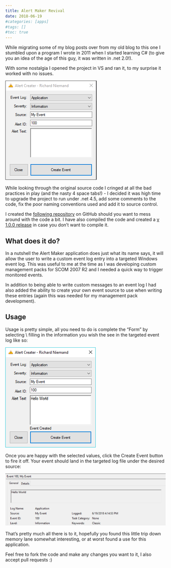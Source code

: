 ```yaml
---
title: Alert Maker Revival
date: 2018-06-19
#categories: [apps]
#tags: []
#toc: true
---
```


While migrating some of my blog posts over from my old blog to this one I stumbled upon a program I wrote in 2011 when I started learning C# (to give you an idea of the age of this guy, it was written in .net 2.0!).

With some nostalgia I opened the project in VS and ran it, to my surprise it worked with no issues.

<img src="./001.png" alt="" />

While looking through the original source code I cringed at all the bad practices in play (and the nasty 4 space tabs!) - I decided it was high time to upgrade the project to run under .net 4.5, add some comments to the code, fix the poor naming conventions used and add it to source control.

I created the [following repository](https://github.com/rniemand/Alert-Maker) on GitHub should you want to mess around with the code a bit. I have also compiled the code and created a [v 1.0.0 release](https://github.com/rniemand/Alert-Maker/releases/tag/1.0.0) in case you don’t want to compile it.

## What does it do?
In a nutshell the Alert Maker application does just what its name says, it will allow the user to write a custom event log entry into a targeted Windows event log. This was useful to me at the time as I was developing custom management packs for SCOM 2007 R2 and I needed a quick way to trigger monitored events.

In addition to being able to write custom messages to an event log I had also added the ability to create your own event source to use when writing these entries (again this was needed for my management pack development).

## Usage
Usage is pretty simple, all you need to do is complete the “Form” by selecting \ filling in the information you wish the see in the targeted event log like so:

<img src="./002.png" alt="" />

Once you are happy with the selected values, click the Create Event button to fire it off. Your event should land in the targeted log file under the desired source:

<img src="./003.png" alt="" />

That’s pretty much all there is to it, hopefully you found this little trip down memory lane somewhat interesting, or at worst found a use for this application.

Feel free to fork the code and make any changes you want to it, I also accept pull requests :)
